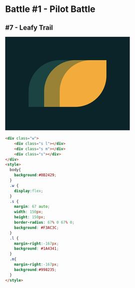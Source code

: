 # Battle #1 - Pilot Battle

## #7 - Leafy Trail

![solution](./media/7-leafy-trail.png)

```html
<div class="w">
	<div class="s l"></div>
	<div class="s m"></div>
  	<div class="s"></div>
</div>
<style>
  body{
    background:#0B2429;
  }
  .w {
    display:flex;
  }
  .s {
    margin: 67 auto;
    width: 150px;
    height: 150px;
    border-radius: 67% 0 67% 0;
    background: #F3AC3C;
  }
  .l {
    margin-right:-167px;
	background: #1A4341;
  }
  .m{
    margin-right:-167px;
    background:#998235;
  }
</style>
```


